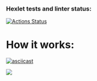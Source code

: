 ### Hexlet tests and linter status:
[![Actions Status](https://github.com/svetaminsk/frontend-project-lvl2/workflows/hexlet-check/badge.svg)](https://github.com/svetaminsk/frontend-project-lvl2/actions)

# How it works:
[![asciicast](https://asciinema.org/a/w3cfyp2TUCC0wy219EXUrZPQB.svg)](https://asciinema.org/a/w3cfyp2TUCC0wy219EXUrZPQB)

<a href="https://codeclimate.com/github/svetaminsk/frontend-project-lvl2/maintainability"><img src="https://api.codeclimate.com/v1/badges/f4f5c64870f1e5b4cf4b/maintainability" /></a>
